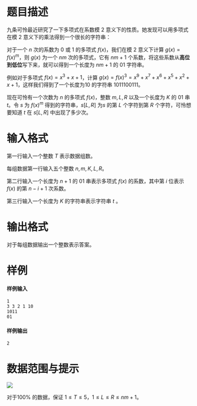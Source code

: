 
# 题目描述

九条可怜最近研究了一下多项式在系数模 $2$ 意义下的性质。她发现可以用多项式在模 $2$ 意义下的乘法得到一个很长的字符串：

对于一个 $n$ 次的系数为 $0$ 或 $1$ 的多项式 $f(x)$，我们在模 $2$ 意义下计算 $g(x) = f(x)^m$，则 $g(x)$ 为一个 $nm$ 次的多项式，它有 $nm + 1$ 个系数，将这些系数从**高位到低位**写下来，就可以得到一个长度为 $nm + 1$ 的 $01$ 字符串。

例如对于多项式 $f(x) = x^3 + x + 1$，计算 $g(x) = f(x)^3 = x^9 + x^7 + x^6 + x^5 + x^2 + x + 1$，这样我们得到了一个长度为$10$ 的字符串 $1011100111$。

现在可怜有一个次数为 $n$ 的多项式 $f(x)$，整数 $m, L,R$ 以及一个长度为 $K$ 的 $01$ 串 $t$。令 $s$ 为 $f(x)^m$ 得到的字符串，$s[L,R]$ 为$s$ 的第 $L$ 个字符到第 $R$ 个字符，可怜想要知道 $t$ 在 $s[L,R]$ 中出现了多少次。

# 输入格式

第一行输入一个整数 $T$  表示数据组数。

每组数据第一行输入五个整数 $n, m,K, L,R$。

第二行输入一个长度为 $n + 1$ 的 $01$  串表示多项式 $f(x)$ 的系数，其中第 $i$ 位表示 $f(x)$ 的第 $n-i + 1$ 次系数。

第三行输入一个长度为 $K$ 的字符串表示字符串 $t$ 。

# 输出格式

对于每组数据输出一个整数表示答案。

# 样例

#### 样例输入
```plain
1
3 3 2 1 10
1011
01
```

#### 样例输出
```plain
2
```


# 数据范围与提示

<img src="https://ooo.0o0.ooo/2017/04/20/58f875ebaa708.png">


对于$100\%$ 的数据，保证 $1\leq T\leq 5$，$1\leq L\leq R \leq nm + 1$。

